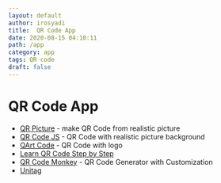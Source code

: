 ```yaml
---
layout: default
author: irosyadi
title:  QR Code App
date: 2020-08-15 04:10:11
path: /app
category: app
tags: QR code
draft: false
---
```


# QR Code App

- [QR Picture](https://www.qrpicture.com/) - make QR Code from realistic picture
- [QR Code JS](http://www.bitcat.cc/webapp/awesome-qr/#) - QR Code with realistic picture background
- [QArt Code](https://research.swtch.com/qart) - QR Code with logo
- [Learn QR Code Step by Step](https://www.nayuki.io/page/creating-a-qr-code-step-by-step)
- [QR Code Monkey](https://www.qrcode-monkey.com/) - QR Code Generator with Customization
- [Unitag](https://www.unitag.io/qrcode)